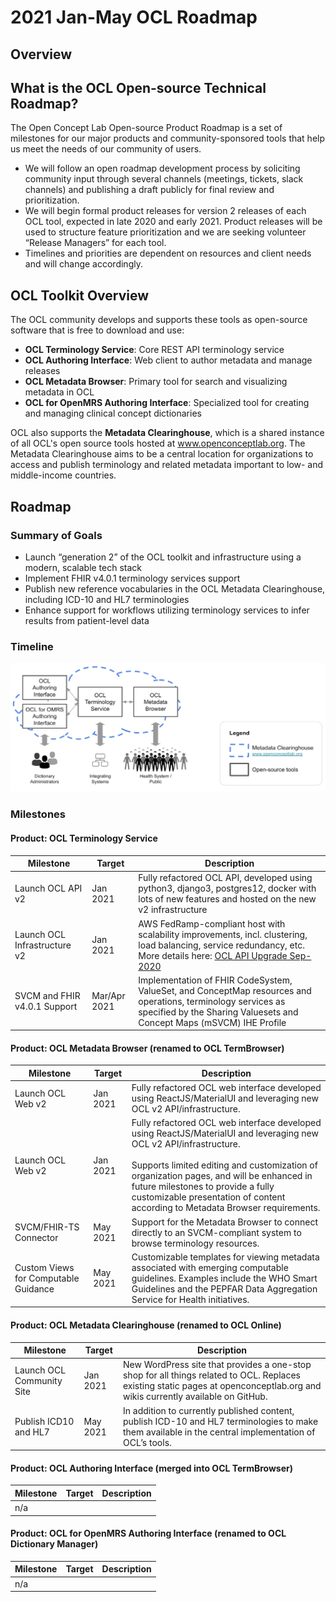 # 2021 Jan-May OCL Roadmap
## Overview
## What is the OCL Open-source Technical Roadmap?
The Open Concept Lab Open-source Product Roadmap is a set of milestones for our major products and community-sponsored tools that help us meet the needs of our community of users.
- We will follow an open roadmap development process by soliciting community input through several channels (meetings, tickets, slack channels) and publishing a draft publicly for final review and prioritization.
- We will begin formal product releases for version 2 releases of each OCL tool, expected in late 2020 and early 2021. Product releases will be used to structure feature prioritization and we are seeking volunteer “Release Managers” for each tool.
- Timelines and priorities are dependent on resources and client needs and will change accordingly.
## OCL Toolkit Overview
The OCL community develops and supports these tools as open-source software that is free to download and use:
- **OCL Terminology Service**: Core REST API terminology service
- **OCL Authoring Interface**: Web client to author metadata and manage releases
- **OCL Metadata Browser**: Primary tool for search and visualizing metadata in OCL
- **OCL for OpenMRS Authoring Interface**: Specialized tool for creating and managing clinical concept dictionaries

OCL also supports the **Metadata Clearinghouse**, which is a shared instance of all OCL's open source tools hosted at www.openconceptlab.org. The Metadata Clearinghouse aims to be a central location for organizations to access and publish terminology and related metadata important to low- and middle-income countries.

## Roadmap
### Summary of Goals
- Launch “generation 2” of the OCL toolkit and infrastructure using a modern, scalable tech stack
- Implement FHIR v4.0.1 terminology services support
- Publish new reference vocabularies in the OCL Metadata Clearinghouse, including ICD-10 and HL7 terminologies
- Enhance support for workflows utilizing terminology services to infer results from patient-level data

### Timeline

![OCL21 Timeline](Timeline.png)

### Milestones
#### Product: OCL Terminology Service

| Milestone     | Target    | Description     |
| ------------- | ---------- | ----------- |
|  Launch OCL API v2 | Jan 2021   | Fully refactored OCL API, developed using python3, django3, postgres12, docker with lots of new features and hosted on the new v2 infrastructure |
|  Launch OCL Infrastructure v2 | Jan 2021   | AWS FedRamp-compliant host with scalability improvements, incl. clustering, load balancing, service redundancy, etc. <br> More details here: [OCL API Upgrade Sep-2020](https://docs.google.com/presentation/d/12aWBZhCzNigDHWUhDdPCeW4ZQCnFc-4_vqsSRTf-TVA/edit?usp=sharing) |
|  SVCM and FHIR v4.0.1 Support | Mar/Apr 2021   | Implementation of FHIR CodeSystem, ValueSet, and ConceptMap resources and operations, terminology services as specified by the Sharing Valuesets and Concept Maps (mSVCM) IHE Profile |

#### Product: OCL Metadata Browser (renamed to OCL TermBrowser)

| Milestone     | Target    | Description     |
| ------------- | ---------- | ----------- |
|  Launch OCL Web v2 | Jan 2021   | Fully refactored OCL web interface developed using ReactJS/MaterialUI and leveraging new OCL v2 API/infrastructure. |
|  Launch OCL Web v2 | Jan 2021   | Fully refactored OCL web interface developed using ReactJS/MaterialUI and leveraging new OCL v2 API/infrastructure.  <br><br> Supports limited editing and customization of organization pages, and will be enhanced in future milestones to provide a fully customizable presentation of content according to Metadata Browser requirements.
| SVCM/FHIR-TS Connector | May 2021   | Support for the Metadata Browser to connect directly to an SVCM-compliant system to browse terminology resources.|
| Custom Views for Computable Guidance | May 2021   | Customizable templates for viewing metadata associated with emerging computable guidelines. Examples include the WHO Smart Guidelines and the PEPFAR Data Aggregation Service for Health initiatives.|

#### Product: OCL Metadata Clearinghouse (renamed to OCL Online)

| Milestone     | Target    | Description     |
| ------------- | ---------- | ----------- |
|  Launch OCL Community Site | Jan 2021   | New WordPress site that provides a one-stop shop for all things related to OCL. Replaces existing static pages at openconceptlab.org and wikis currently available on GitHub. |
|  Publish ICD10 and HL7 | May 2021   | In addition to currently published content, publish ICD-10 and HL7 terminologies to make them available in the central implementation of OCL’s tools. |

#### Product: OCL Authoring Interface (merged into OCL TermBrowser)

| Milestone     | Target    | Description     |
| ------------- | ---------- | ----------- |
| n/a |  |  |

#### Product: OCL for OpenMRS Authoring Interface (renamed to OCL Dictionary Manager)

| Milestone     | Target    | Description     |
| ------------- | ---------- | ----------- |
| n/a |  |  |















